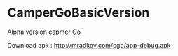 # CamperGoBasicVersion
Alpha version capmer Go 

Download apk : http://mradkov.com/cgo/app-debug.apk
